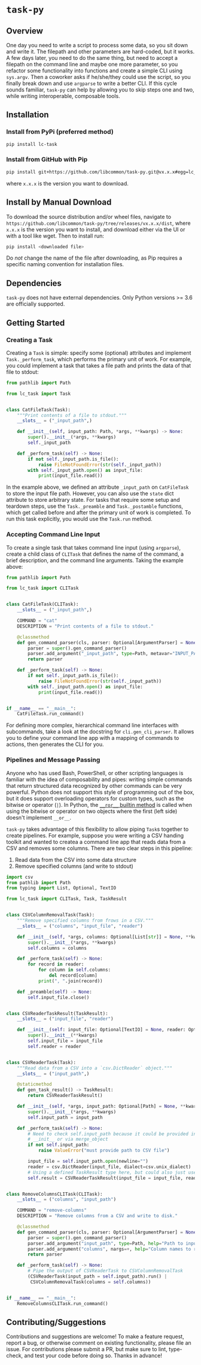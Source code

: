 # `task-py`

## Overview

One day you need to write a script to process some data, so you sit down and write it. The filepath and other parameters
are hard-coded, but it works. A few days later, you need to do the same thing, but need to accept a filepath on the
command line and maybe one more parameter, so you refactor some functionality into functions and create a simple CLI
using `sys.argv`.  Then a coworker asks if he/she/they could use the script, so you finally break down and use `argparse`
to write a better CLI.  If this cycle sounds familiar, `task-py` can help by allowing you to skip steps one and two, while
writing interoperable, composable tools.

## Installation

### Install from PyPi (preferred method)

```bash
pip install lc-task
```

### Install from GitHub with Pip

```bash
pip install git+https://github.com/libcommon/task-py.git@vx.x.x#egg=lc_task
```

where `x.x.x` is the version you want to download.

## Install by Manual Download

To download the source distribution and/or wheel files, navigate to
`https://github.com/libcommon/task-py/tree/releases/vx.x.x/dist`, where `x.x.x` is the version you want to install,
and download either via the UI or with a tool like wget. Then to install run:

```bash
pip install <downloaded file>
```

Do _not_ change the name of the file after downloading, as Pip requires a specific naming convention for installation files.

## Dependencies

`task-py` does not have external dependencies. Only Python versions >= 3.6 are officially supported.

## Getting Started

### Creating a Task

Creating a `Task` is simple: specify some (optional) attributes and implement `Task._perform_task`, which performs the primary
unit of work. For example, you could implement a task that takes a file path and prints the data of that
file to stdout:

```python
from pathlib import Path

from lc_task import Task


class CatFileTask(Task):
    """Print contents of a file to stdout."""
    __slots__ = ("_input_path",)

    def __init__(self, input_path: Path, *args, **kwargs) -> None:
        super().__init__(*args, **kwargs)
        self._input_path

    def _perform_task(self) -> None:
        if not self._input_path.is_file():
            raise FileNotFoundError(str(self._input_path))
        with self._input_path.open() as input_file:
            print(input_file.read())
```

In the example above, we defined an attribute `_input_path` on `CatFileTask` to store the input file path. However, you
can also use the `state` dict attribute to store arbitrary state. For tasks that require some setup and teardown steps,
use the `Task._preamble` and `Task._postamble` functions, which get called before and after the primary unit of work is completed.
To run this task explicitly, you would use the `Task.run` method.

### Accepting Command Line Input

To create a single task that takes command line input (using `argparse`), create a child class of `CLITask` that defines the
name of the command, a brief description, and the command line arguments. Taking the example above:

```python
from pathlib import Path

from lc_task import CLITask


class CatFileTask(CLITask):
    __slots__ = ("_input_path",)

    COMMAND = "cat"
    DESCRIPTION = "Print contents of a file to stdout."

    @classmethod
    def gen_command_parser(cls, parser: Optional[ArgumentParser] = None) -> ArgumentParser:
        parser = super().gen_command_parser()
        parser.add_argument("_input_path", type=Path, metavar="INPUT_PATH", help="Path to input file")
        return parser

    def _perform_task(self) -> None:
        if not self._input_path.is_file():
            raise FileNotFoundError(str(self._input_path))
        with self._input_path.open() as input_file:
            print(input_file.read())


if __name__ == "__main__":
    CatFileTask.run_command()
```

For defining more complex, hierarchical command line interfaces with subcommands, take a look at the docstring
for `cli.gen_cli_parser`. It allows you to define your command line app with a mapping of commands to actions,
then generates the CLI for you.

### Pipelines and Message Passing

Anyone who has used Bash, PowerShell, or other scripting languages is familiar with the idea of composability and pipes:
writing simple commands that return structured data recognized by other commands can be very powerful.  Python does not
support this style of programming out of the box, but it does support overloading operators for custom types, such as the
bitwise or operator (`|`).  In Python, the [`__ror__` builtin method](https://docs.python.org/3/reference/datamodel.html#emulating-numeric-types)
is called when using the bitwise or operator on two objects where the first (left side) doesn't implement `__or__`.

`task-py` takes advantage of this flexibility to allow piping `Task`s together to create pipelines. For example, suppose
you were writing a CSV handing toolkit and wanted to createa a command line app that reads data from a CSV and removes
some columns.  There are two clear steps in this pipeline:

1. Read data from the CSV into some data structure
2. Remove specified columns (and write to stdout)

```python
import csv
from pathlib import Path
from typing import List, Optional, TextIO

from lc_task import CLITask, Task, TaskResult


class CSVColumnRemovalTask(Task):
    """Remove specified columns from frows in a CSV."""
    __slots__ = ("columns", "input_file", "reader")

    def __init__(self, *args, columns: Optional[List[str]] = None, **kwargs) -> None:
        super().__init__(*args, **kwargs)
        self.columns = columns

    def _perform_task(self) -> None:
        for record in reader:
            for column in self.columns:
                del record[column]
            print(", ".join(record))

    def _preamble(self) -> None:
        self.input_file.close()


class CSVReaderTaskResult(TaskResult):
    __slots__ = ("input_file", "reader")

    def __init__(self: input_file: Optional[TextIO] = None, reader: Optional[csv.DictReader] = None, **kwargs) -> None:
        super().__init__(**kwargs)
        self.input_file = input_file
        self.reader = reader


class CSVReaderTask(Task):
    """Read data from a CSV into a `csv.DictReader` object."""
    __slots__ = ("input_path",)

    @staticmethod
    def gen_task_result() -> TaskResult:
        return CSVReaderTaskResult()

    def __init__(self, *args, input_path: Optional[Path] = None, **kwargs) -> None:
        super().__init__(*args, **kwargs)
        self.input_path = input_path

    def _perform_task(self) -> None:
        # Need to check self.input_path because it could be provided in
        # __init__ or via merge_object
        if not self.input_path:
            raise ValueError("must provide path to CSV file")

        input_file = self.input_path.open(newline="")
        reader = csv.DictReader(input_file, dialect=csv.unix_dialect)
        # Using a defined TaskResult type here, but could also just use a dict
        self.result = CSVReaderTaskResult(input_file = input_file, reader = reader)


class RemoveColumnsCLITask(CLITask):
    __slots__ = ("columns", "input_path")

    COMMAND = "remove-columns"
    DESCRIPTION = "Remove columns from a CSV and write to disk."

    @classmethod
    def gen_command_parser(cls, parser: Optional[ArgumentParser] = None) -> ArgumentParser:
        parser = super().gen_command_parser()
        parser.add_argument("input_path", type=Path, help="Path to input file")
        parser.add_argument("columns", nargs=+, help="Column names to remove")
        return parser

    def _perform_task(self) -> None:
        # Pipe the output of CSVReaderTask to CSVColumnRemovalTask
        (CSVReaderTask(input_path = self.input_path).run() |
         CSVColumnRemovalTask(columns = self.columns))


if __name__ == "__main__":
    RemoveColumnsCLITask.run_command()
```

## Contributing/Suggestions

Contributions and suggestions are welcome! To make a feature request, report a bug, or otherwise comment on existing
functionality, please file an issue. For contributions please submit a PR, but make sure to lint, type-check, and test
your code before doing so. Thanks in advance!
